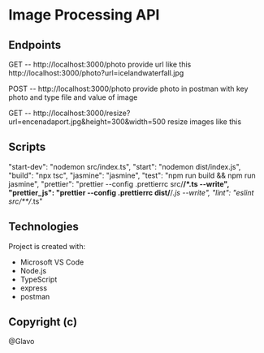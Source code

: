 # Image Processing API

## Endpoints

GET -- http://localhost:3000/photo
provide url like this http://localhost:3000/photo?url=icelandwaterfall.jpg

POST -- http://localhost:3000/photo
provide photo in postman with key photo and type file and value of image

GET -- http://localhost:3000/resize?url=encenadaport.jpg&height=300&width=500
resize images like this

## Scripts

"start-dev": "nodemon src/index.ts",
"start": "nodemon dist/index.js",
"build": "npx tsc",
"jasmine": "jasmine",
"test": "npm run build && npm run jasmine",
"prettier": "prettier --config .prettierrc src/**/\*.ts --write",
"prettier_js": "prettier --config .prettierrc dist/**/_.js --write",
"lint": "eslint src/\*\*/_.ts"

## Technologies

Project is created with:

- Microsoft VS Code
- Node.js
- TypeScript
- express
- postman

## Copyright (c)

@Glavo

